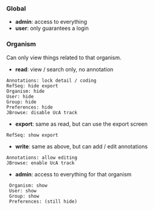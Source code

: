 
### Global

* **admin**: access to everything
* **user**: only guarantees a login


### Organism

Can only view things related to that organism.

* **read**: view / search only, no annotation
 ```
 Annotations: lock detail / coding
 RefSeq: hide export
 Organism: hide
 User: hide 
 Group: hide 
 Preferences: hide 
 JBrowse: disable UcA track 
  ```
* **export**: same as read, but can use the export screen
```
RefSeq: show export 
```
* **write**: same as above, but can add / edit annotations
```
Annotations: allow editing
JBrowse: enable UcA track 
```
* **admin**: access to everything for that organism
```
 Organism: show
 User: show 
 Group: show
 Preferences: (still hide)
```

